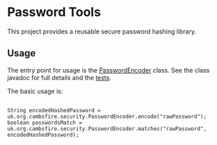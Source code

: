 # Password Tools

This project provides a reusable secure password hashing library.

## Usage

The entry point for usage is the [PasswordEncoder](https://github.com/STEP-Cloud/FGC_PasswordTools/blob/master/src/main/java/uk/org/cambsfire/security/PasswordEncoder.java) class. See the class javadoc for full details and the [tests](https://github.com/STEP-Cloud/FGC_PasswordTools/blob/master/src/test/java/uk/org/cambsfire/security/PasswordEncoderTest.java).

The basic usage is:

##

```
String encodedHashedPassword = uk.org.cambsfire.security.PasswordEncoder.encode("rawPassword");
boolean passwordsMatch = uk.org.cambsfire.security.PasswordEncoder.matches("rawPassword", encodedHashedPassword);
```


